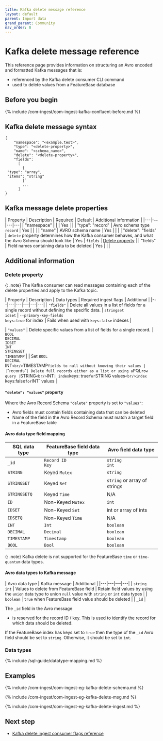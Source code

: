 ```yaml
---
title: Kafka delete message reference
layout: default
parent: Import data
grand_parent: Community
nav_order: 8
---
```


# Kafka delete message reference

This reference page provides information on structuring an Avro encoded and formatted Kafka messages that is:
* referenced by the Kafka delete consumer CLI command
* used to delete values from a FeatureBase database

## Before you begin

{% include /com-ingest/com-ingest-kafka-confluent-before.md %}

## Kafka delete message syntax

```
{
    "namespace": "<example.test>",
    "type": "<delete-property>",
    "name": "<schema_name>",
    "delete": "<delete-property>",
    "fields":
      [
        {
 "type": "array",
 "items": "string"
        }`
        ...
      ]
}
```

## Kafka message delete properties

| Property | Description | Required | Default | Additional information |
|---|---|---|---|
| "namespace" |  |  | Yes |  |
| "type": "record" | Avro schema type `record` | Yes |  |  |
| "name" | AVRO schema name | Yes |  |  |
| "delete": "fields" | `delete` property determines how the Kafka consumer behaves, and what the Avro Schema should look like | Yes | `fields` | [Delete property](#delete-property) |
| "fields" | Field names containing data to be deleted | Yes |  |  |

## Additional information

### Delete property

{: .note}
The Kafka consumer can read messages containing each of the delete properties and apply to the Kafka topic.

| Property | Description | Data types | Required ingest flags | Additional |
|---|---|---|---|---|---|
| `"fields"` | Delete all values in a list of fields for a single record without defining the specific data. | `stringset`<br/>`idset` | `--primary-key-fields`<br/>`keys:true` for index | Fails when used with `keys:false` indexes |

| `"values"` | Delete specific values from a list of fields for a single record. | `BOOL`<br/>`DECIMAL`<br/>`IDSET`<br/>`INT`<br/>`STRINGSET`<br/>`TIMESTAMP` |  | Set `BOOL`<br/>`DECIMAL`<br/>INT`<br/>`TIMESTAMP` fields to null without knowing their values |
| `"records"` | Delete full records either as a list or using a `PQL` row query | `STRING`<br/>`INT` | index `keys: true` for `STRING values`<br/>index `keys:false` for `INT` values |

#### `"delete": "values"` property

Where the Avro Record Schema `"delete"` property is set to `"values"`:
* Avro fields must contain fields containing data that can be deleted
* Name of the field in the Avro Record Schema must match a target field in a FeatureBase table

#### Avro data type field mapping

| SQL data type | FeatureBase field data type | Avro field data type |
|---|---|---|
| `_id` | `Record ID`<br/>`Key` | `string`<br/>`int` |
| `STRING` | Keyed `Mutex` | `string` |
| `STRINGSET` | Keyed `Set` | `string` or array of strings |
| `STRINGSETQ` | Keyed `Time` | N/A |
| `ID`   | Non-Keyed `Mutex` | `int` |
| `IDSET`| Non-Keyed `Set` | int or array of ints |
| `IDSETQ` | Non-Keyed `Time` | N/A |
| `INT`  | `Int` | `boolean` |
| `DECIMAL` | `Decimal` | `boolean` |
| `TIMESTAMP` | `Timestamp` | `boolean` |
| `BOOL` | `Bool` | `boolean` |

{: .note}
Kafka delete is not supported for the FeatureBase `time` or `time-quantum` data types.

#### Avro data types to Kafka message

| Avro data type | Kafka message | Additional |
|---|---|---|---|
| `string`<br/>`int` | Values to delete from FeatureBase field | Retain field values by using the `union` data type to union `null` value with `string` or `int` data types |
| `boolean` | `true` when FeatureBase field value should be deleted |
| `_id` |


The `_id` field in the Avro message
* is reserved for the record ID / key.
This is used to identify the record for which data should be deleted.

If the FeatureBase index has keys set to `true` then the type of the `_id` Avro field should be set to `string`. Otherwise, it should be set to `int`.



### Data types

{% include /sql-guide/datatype-mapping.md %}


## Examples

{% include /com-ingest/com-ingest-eg-kafka-delete-schema.md %}

{% include /com-ingest/com-ingest-eg-kafka-delete-msg.md %}

{% include /com-ingest/com-ingest-eg-kafka-delete-ingest.md %}

## Next step

* [Kafka delete ingest consumer flags reference](/docs/community/com-ingest-flags-kafka-delete)
